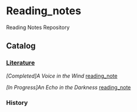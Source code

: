 # Reading_notes
Reading Notes Repository 
## Catalog

### [Literature](./Literature)

*[Completed]A Voice in the Wind* [reading_note](./Literature/A_voice_in_the_wind.md) 


*[In Progress]An Echo in the Darkness* [reading_note](./Literature/An_echo_in_the_darkness.md)

### History
